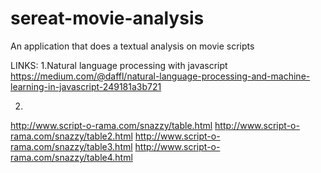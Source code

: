 # sereat-movie-analysis
An application that does a textual analysis on movie scripts



LINKS:
1.Natural language processing with javascript
https://medium.com/@daffl/natural-language-processing-and-machine-learning-in-javascript-249181a3b721

2. 
http://www.script-o-rama.com/snazzy/table.html
http://www.script-o-rama.com/snazzy/table2.html
http://www.script-o-rama.com/snazzy/table3.html
http://www.script-o-rama.com/snazzy/table4.html

